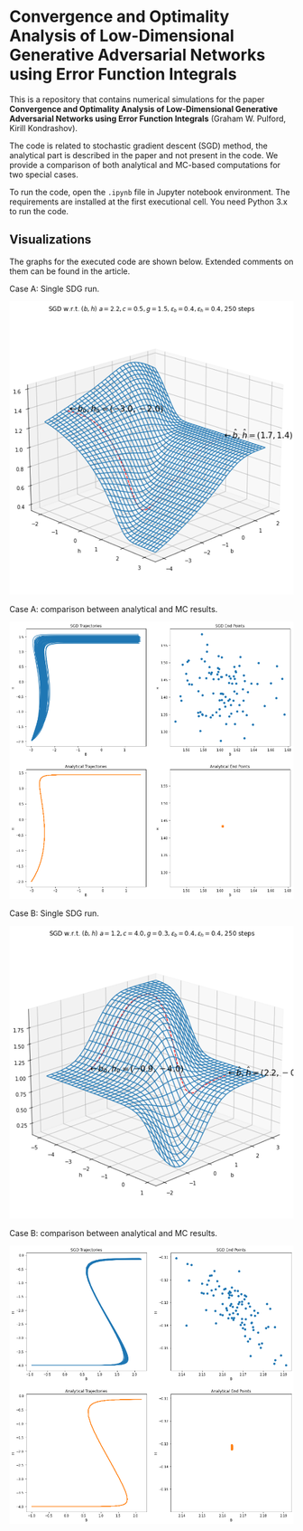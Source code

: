 # Convergence and Optimality Analysis of Low-Dimensional Generative Adversarial Networks using Error Function Integrals

This is a repository that contains numerical simulations for the paper
__Convergence and Optimality Analysis of Low-Dimensional Generative Adversarial
Networks using Error Function Integrals__ (Graham W. Pulford, Kirill Kondrashov).

The code is related to stochastic gradient descent (SGD) method, the analytical
part is described in the paper and not present in the code. We provide a comparison
of both analytical and MC-based computations for two special cases.

To run the code, open the `.ipynb` file in Jupyter notebook environment. The
requirements are installed at the first executional cell. You need Python
3.x to run the code.

## Visualizations 
The graphs for the executed code are shown below. Extended comments
on them can be found in the article.

Case A: Single SDG run.

![case a single](content/case_a_surface_single_run.png)

Case A: comparison between analytical and MC results.

![case a plot](content/case_a.png)

Case B: Single SDG run.

![case b single](content/case_b_surface_single_run.png)

Case B: comparison between analytical and MC results.

![case b plot](content/case_b.png)
